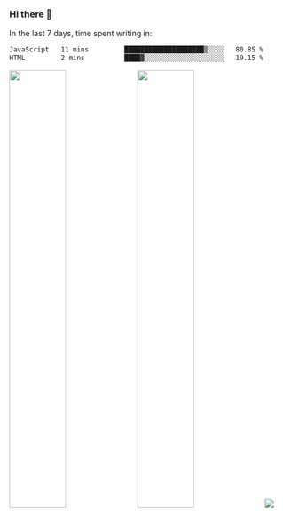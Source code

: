 ### Hi there 👋

In the last 7 days, time spent writing in:

<!--START_SECTION:waka-->

```txt
JavaScript   11 mins         ████████████████████▒░░░░   80.85 %
HTML         2 mins          ████▓░░░░░░░░░░░░░░░░░░░░   19.15 %
```

<!--END_SECTION:waka-->

<img src="https://wakatime.com/share/@jimtje/5d0c92de-08f8-4a72-8f2f-6a9693d1e318.svg" width=45% height=45%> <img src="https://wakatime.com/share/@jimtje/501498ae-bda5-4da7-a89d-b40bcdd5556d.svg" width=45% height=45%>
![](https://hit.yhype.me/github/profile?user_id=43537315)

